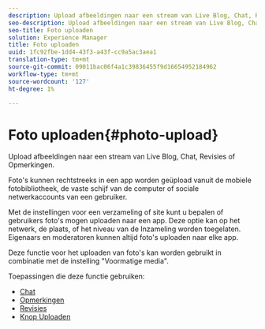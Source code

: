 ```yaml
---
description: Upload afbeeldingen naar een stream van Live Blog, Chat, Revisies of Opmerkingen.
seo-description: Upload afbeeldingen naar een stream van Live Blog, Chat, Revisies of Opmerkingen.
seo-title: Foto uploaden
solution: Experience Manager
title: Foto uploaden
uuid: 1fc92fbe-1dd4-43f3-a43f-cc9a5ac3aea1
translation-type: tm+mt
source-git-commit: 09011bac06f4a1c39836455f9d16654952184962
workflow-type: tm+mt
source-wordcount: '127'
ht-degree: 1%

---
```



# Foto uploaden{#photo-upload}

Upload afbeeldingen naar een stream van Live Blog, Chat, Revisies of Opmerkingen.

Foto&#39;s kunnen rechtstreeks in een app worden geüpload vanuit de mobiele fotobibliotheek, de vaste schijf van de computer of sociale netwerkaccounts van een gebruiker.

Met de instellingen voor een verzameling of site kunt u bepalen of gebruikers foto&#39;s mogen uploaden naar een app. Deze optie kan op het netwerk, de plaats, of het niveau van de Inzameling worden toegelaten. Eigenaars en moderatoren kunnen altijd foto&#39;s uploaden naar elke app.

Deze functie voor het uploaden van foto&#39;s kan worden gebruikt in combinatie met de instelling &quot;Voormatige media&quot;.

Toepassingen die deze functie gebruiken:

* [Chat](/help/using/c-about-apps/c-chat-app/c-chat-app.md#c_chat_app)
* [Opmerkingen](/help/using/c-about-apps/c-comments/c-comments.md)
* [Revisies](/help/using/c-about-apps/c-reviews-app/c-reviews-app.md#c_reviews_app)
* [Knop Uploaden](/help/using/c-about-apps/c-upload-button-app/c-upload-button-app.md#c_upload_button_app)

